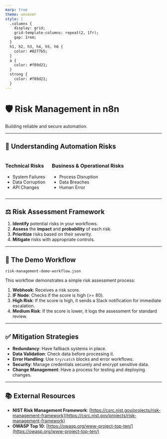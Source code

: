 ```yaml
---
marp: true
theme: uncover
style: |
  .columns {
    display: grid;
    grid-template-columns: repeat(2, 1fr);
    gap: 1rem;
  }
  h1, h2, h3, h4, h5, h6 {
    color: #0277b5;
  }
  a {
    color: #f89d21;
  }
  strong {
    color: #f89d21;
  }
---
```


# 🛡️ Risk Management in n8n

Building reliable and secure automation.

---

## 🤔 Understanding Automation Risks

<div class="columns">
<div>

### Technical Risks

- System Failures
- Data Corruption
- API Changes

</div>
<div>

### Business & Operational Risks

- Process Disruption
- Data Breaches
- Human Error

</div>
</div>

---

## ⚖️ Risk Assessment Framework

1.  **Identify** potential risks in your workflows.
2.  **Assess** the **impact** and **probability** of each risk.
3.  **Prioritize** risks based on their severity.
4.  **Mitigate** risks with appropriate controls.

---

## 🤖 The Demo Workflow

`risk-management-demo-workflow.json`

This workflow demonstrates a simple risk assessment process:

1.  **Webhook**: Receives a risk score.
2.  **IF Node**: Checks if the score is high (>= 80).
3.  **High Risk**: If the score is high, it sends a Slack notification for immediate escalation.
4.  **Medium Risk**: If the score is lower, it logs the assessment for standard review.

---

## ✅ Mitigation Strategies

- **Redundancy**: Have fallback systems in place.
- **Data Validation**: Check data before processing it.
- **Error Handling**: Use `try/catch` blocks and error workflows.
- **Security**: Manage credentials securely and encrypt sensitive data.
- **Change Management**: Have a process for testing and deploying changes.

---

## 📚 External Resources

- **NIST Risk Management Framework**: [https://csrc.nist.gov/projects/risk-management-framework](https://csrc.nist.gov/projects/risk-management-framework)
- **OWASP Top 10**: [https://owasp.org/www-project-top-ten/](https://owasp.org/www-project-top-ten/)